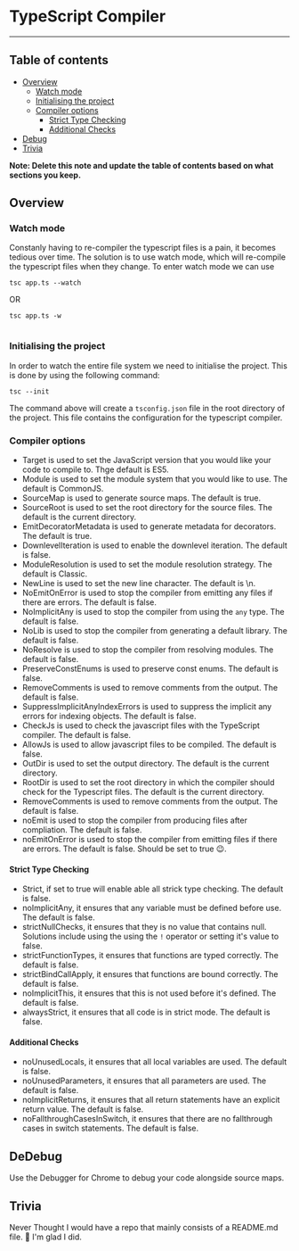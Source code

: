 # TypeScript Compiler

-------------------------------------

## Table of contents

- [Overview](#overview)
  - [Watch mode](#watch-mode)
  - [Initialising the project](#initialising-the-project)
  - [Compiler options](#compiler-options)
    - [Strict Type Checking](#strict-type-checking)
    - [Additional Checks](#additional-checks)
- [Debug](#debug)
- [Trivia](#trivia)


**Note: Delete this note and update the table of contents based on what sections you keep.**

## Overview

### Watch mode

Constanly having to re-compiler the typescript files is a pain, it becomes tedious over time. The solution is to use watch 
mode, which will re-compile the typescript files when they change. To enter watch mode we can use 

``` 
tsc app.ts --watch 

```
OR 

```
tsc app.ts -w   
   
```

### Initialising the project

In order to watch the entire file system we need to initialise the project. This is done by using the following command:

```
tsc --init

```
The command above will create a `tsconfig.json` file in the root directory of the project. This file contains the
configuration for the typescript compiler.

### Compiler options

- Target is used to set the JavaScript version that you would like your code to compile to. Thge default is ES5.
- Module is used to set the module system that you would like to use. The default is CommonJS.
- SourceMap is used to generate source maps. The default is true.
- SourceRoot is used to set the root directory for the source files. The default is the current directory.
- EmitDecoratorMetadata is used to generate metadata for decorators. The default is true.
- DownlevelIteration is used to enable the downlevel iteration. The default is false.
- ModuleResolution is used to set the module resolution strategy. The default is Classic.
- NewLine is used to set the new line character. The default is \n.
- NoEmitOnError is used to stop the compiler from emitting any files if there are errors. The default is false.
- NoImplicitAny is used to stop the compiler from using the `any` type. The default is false.
- NoLib is used to stop the compiler from generating a default library. The default is false.
- NoResolve is used to stop the compiler from resolving modules. The default is false.
- PreserveConstEnums is used to preserve const enums. The default is false.
- RemoveComments is used to remove comments from the output. The default is false.
- SuppressImplicitAnyIndexErrors is used to suppress the implicit any errors for indexing objects. The default is false.
- CheckJs is used to check the javascript files with the TypeScript compiler. The default is false.
- AllowJs is used to allow javascript files to be compiled. The default is false.
- OutDir is used to set the output directory. The default is the current directory.
- RootDir is used to set the root directory in which the compiler should check for the Typescript files. The default is the current directory.
- RemoveComments is used to remove comments from the output. The default is false.
- noEmit is used to stop the compiler from producing files after compliation. The default is false.
- noEmitOnError is used to stop the compiler from emitting files if there are errors. The default is false. Should be set to true 😉.

#### Strict Type Checking

- Strict, if set to true will enable able all strick type checking. The default is false.
- noImplicitAny, it ensures that any variable must be defined before use. The default is false.
- strictNullChecks, it ensures that they is no value that contains null. Solutions include using the using the `!` operator or setting it's value to false.
- strictFunctionTypes, it ensures that functions are typed correctly. The default is false.
- strictBindCallApply, it ensures that functions are bound correctly. The default is false.
- noImplicitThis, it ensures that this is not used before it's defined. The default is false.
- alwaysStrict, it ensures that all code is in strict mode. The default is false.

#### Additional Checks

- noUnusedLocals, it ensures that all local variables are used. The default is false.
- noUnusedParameters, it ensures that all parameters are used. The default is false.
- noImplicitReturns, it ensures that all return statements have an explicit return value. The default is false.
- noFallthroughCasesInSwitch, it ensures that there are no fallthrough cases in switch statements. The default is false.


## DeDebug

Use the Debugger for Chrome to debug your code alongside source maps.

## Trivia

Never Thought I would have a repo that mainly consists of a README.md file. 🎊 I'm glad I did.